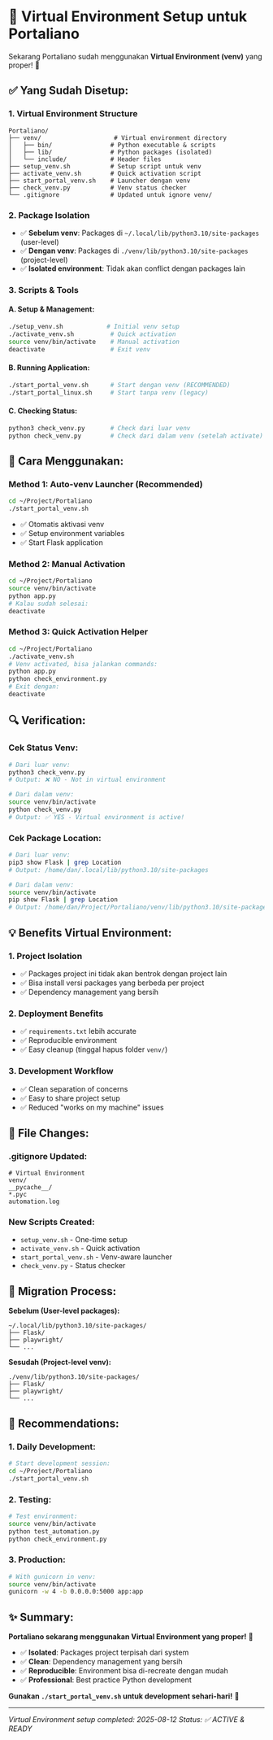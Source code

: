 # 🐍 Virtual Environment Setup untuk Portaliano

Sekarang Portaliano sudah menggunakan **Virtual Environment (venv)** yang proper! 🎉

## ✅ Yang Sudah Disetup:

### 1. **Virtual Environment Structure**
```
Portaliano/
├── venv/                    # Virtual environment directory
│   ├── bin/                # Python executable & scripts
│   ├── lib/                # Python packages (isolated)
│   └── include/            # Header files
├── setup_venv.sh           # Setup script untuk venv
├── activate_venv.sh        # Quick activation script
├── start_portal_venv.sh    # Launcher dengan venv
├── check_venv.py           # Venv status checker
└── .gitignore              # Updated untuk ignore venv/
```

### 2. **Package Isolation**
- ✅ **Sebelum venv**: Packages di `~/.local/lib/python3.10/site-packages` (user-level)
- ✅ **Dengan venv**: Packages di `./venv/lib/python3.10/site-packages` (project-level)
- ✅ **Isolated environment**: Tidak akan conflict dengan packages lain

### 3. **Scripts & Tools**

#### A. Setup & Management:
```bash
./setup_venv.sh            # Initial venv setup
./activate_venv.sh          # Quick activation
source venv/bin/activate    # Manual activation
deactivate                  # Exit venv
```

#### B. Running Application:
```bash
./start_portal_venv.sh      # Start dengan venv (RECOMMENDED)
./start_portal_linux.sh     # Start tanpa venv (legacy)
```

#### C. Checking Status:
```bash
python3 check_venv.py       # Check dari luar venv
python check_venv.py        # Check dari dalam venv (setelah activate)
```

## 🚀 Cara Menggunakan:

### Method 1: Auto-venv Launcher (Recommended)
```bash
cd ~/Project/Portaliano
./start_portal_venv.sh
```
- ✅ Otomatis aktivasi venv
- ✅ Setup environment variables
- ✅ Start Flask application

### Method 2: Manual Activation
```bash
cd ~/Project/Portaliano
source venv/bin/activate
python app.py
# Kalau sudah selesai:
deactivate
```

### Method 3: Quick Activation Helper
```bash
cd ~/Project/Portaliano
./activate_venv.sh
# Venv activated, bisa jalankan commands:
python app.py
python check_environment.py
# Exit dengan:
deactivate
```

## 🔍 Verification:

### Cek Status Venv:
```bash
# Dari luar venv:
python3 check_venv.py
# Output: ❌ NO - Not in virtual environment

# Dari dalam venv:
source venv/bin/activate
python check_venv.py  
# Output: ✅ YES - Virtual environment is active!
```

### Cek Package Location:
```bash
# Dari luar venv:
pip3 show Flask | grep Location
# Output: /home/dan/.local/lib/python3.10/site-packages

# Dari dalam venv:
source venv/bin/activate
pip show Flask | grep Location
# Output: /home/dan/Project/Portaliano/venv/lib/python3.10/site-packages
```

## 💡 Benefits Virtual Environment:

### 1. **Project Isolation**
- ✅ Packages project ini tidak akan bentrok dengan project lain
- ✅ Bisa install versi packages yang berbeda per project
- ✅ Dependency management yang bersih

### 2. **Deployment Benefits**
- ✅ `requirements.txt` lebih accurate
- ✅ Reproducible environment
- ✅ Easy cleanup (tinggal hapus folder `venv/`)

### 3. **Development Workflow**
- ✅ Clean separation of concerns
- ✅ Easy to share project setup
- ✅ Reduced "works on my machine" issues

## 📁 File Changes:

### .gitignore Updated:
```
# Virtual Environment
venv/
__pycache__/
*.pyc
automation.log
```

### New Scripts Created:
- `setup_venv.sh` - One-time setup
- `activate_venv.sh` - Quick activation
- `start_portal_venv.sh` - Venv-aware launcher
- `check_venv.py` - Status checker

## 🔄 Migration Process:

**Sebelum (User-level packages):**
```
~/.local/lib/python3.10/site-packages/
├── Flask/
├── playwright/
└── ...
```

**Sesudah (Project-level venv):**
```
./venv/lib/python3.10/site-packages/
├── Flask/
├── playwright/
└── ...
```

## 🎯 Recommendations:

### 1. **Daily Development:**
```bash
# Start development session:
cd ~/Project/Portaliano
./start_portal_venv.sh
```

### 2. **Testing:**
```bash
# Test environment:
source venv/bin/activate
python test_automation.py
python check_environment.py
```

### 3. **Production:**
```bash
# With gunicorn in venv:
source venv/bin/activate
gunicorn -w 4 -b 0.0.0.0:5000 app:app
```

## ✨ Summary:

**Portaliano sekarang menggunakan Virtual Environment yang proper!** 🐍

- ✅ **Isolated**: Packages project terpisah dari system
- ✅ **Clean**: Dependency management yang bersih  
- ✅ **Reproducible**: Environment bisa di-recreate dengan mudah
- ✅ **Professional**: Best practice Python development

**Gunakan `./start_portal_venv.sh` untuk development sehari-hari!** 🚀

---
*Virtual Environment setup completed: 2025-08-12*
*Status: ✅ ACTIVE & READY*
